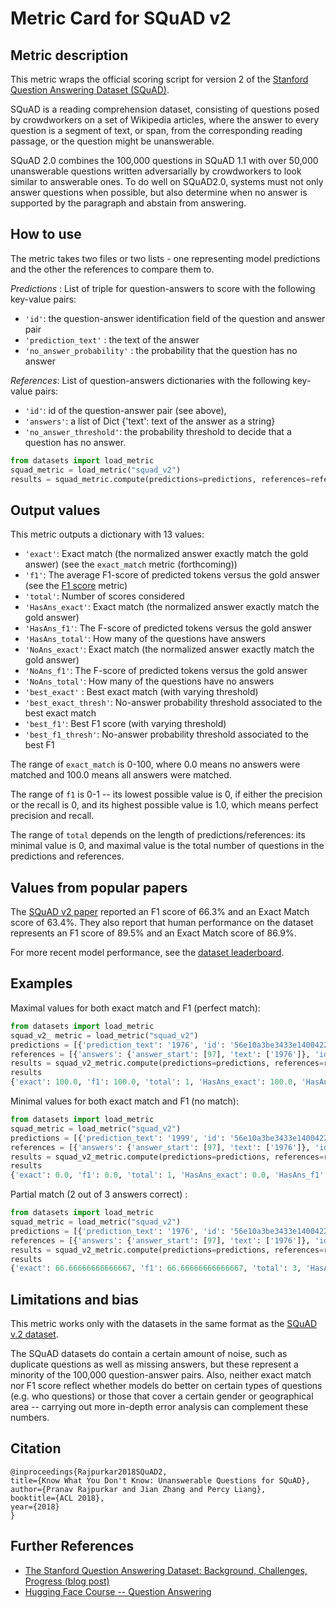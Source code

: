 # Metric Card for SQuAD v2

## Metric description
This metric wraps the official scoring script for version 2 of the [Stanford Question Answering Dataset (SQuAD)](https://huggingface.co/datasets/squad_v2).

SQuAD is a reading comprehension dataset, consisting of questions posed by crowdworkers on a set of Wikipedia articles, where the answer to every question is a segment of text, or span, from the corresponding reading passage, or the question might be unanswerable.

SQuAD 2.0 combines the 100,000 questions in SQuAD 1.1 with over 50,000 unanswerable questions written adversarially by crowdworkers to look similar to answerable ones. To do well on SQuAD2.0, systems must not only answer questions when possible, but also determine when no answer is supported by the paragraph and abstain from answering.

## How to use 

The metric takes two files or two lists - one representing model predictions and the other the references to compare them to. 

*Predictions* : List of triple for question-answers to score with the following key-value pairs:
* `'id'`:  the question-answer identification field of the question and answer pair 
* `'prediction_text'` : the text of the answer
* `'no_answer_probability'` : the probability that the question has no answer

*References*: List of question-answers dictionaries with the following key-value pairs:
* `'id'`: id of the question-answer pair (see above),
* `'answers'`: a list of Dict {'text': text of the answer as a string}
*  `'no_answer_threshold'`: the probability threshold to decide that a question has no answer.

```python
from datasets import load_metric
squad_metric = load_metric("squad_v2")
results = squad_metric.compute(predictions=predictions, references=references)
```
## Output values

This metric outputs a dictionary with 13 values: 
* `'exact'`: Exact match (the normalized answer exactly match the gold answer) (see the `exact_match` metric (forthcoming))
* `'f1'`: The average F1-score of predicted tokens versus the gold answer (see the [F1 score](https://huggingface.co/metrics/f1) metric)
* `'total'`: Number of scores considered
* `'HasAns_exact'`: Exact match (the normalized answer exactly match the gold answer)
* `'HasAns_f1'`:  The F-score of predicted tokens versus the gold answer
* `'HasAns_total'`: How many of the questions have answers
* `'NoAns_exact'`: Exact match (the normalized answer exactly match the gold answer)
* `'NoAns_f1'`: The F-score of predicted tokens versus the gold answer
* `'NoAns_total'`: How many of the questions have no answers
* `'best_exact'` : Best exact match (with varying threshold)
* `'best_exact_thresh'`: No-answer probability threshold associated to the best exact match
* `'best_f1'`: Best F1 score (with varying threshold)
* `'best_f1_thresh'`: No-answer probability threshold associated to the best F1


The range of `exact_match` is 0-100, where 0.0 means no answers were matched and 100.0 means all answers were matched. 

The range of `f1` is 0-1 -- its lowest possible value is 0, if either the precision or the recall is 0, and its highest possible value is 1.0, which means perfect precision and recall.

The range of `total` depends on the length of predictions/references: its minimal value is 0, and maximal value is the total number of questions in the predictions and references.

## Values from popular papers
The [SQuAD v2 paper](https://arxiv.org/pdf/1806.03822.pdf) reported an F1 score of 66.3% and an Exact Match score of 63.4%. 
They also report that human performance on the dataset represents an F1 score of 89.5% and an Exact Match score of 86.9%.

For more recent model performance, see the [dataset leaderboard](https://paperswithcode.com/dataset/squad).

## Examples 

Maximal values for both exact match and F1 (perfect match):

```python
from datasets import load_metric
squad_v2_ metric = load_metric("squad_v2")
predictions = [{'prediction_text': '1976', 'id': '56e10a3be3433e1400422b22', 'no_answer_probability': 0.}]
references = [{'answers': {'answer_start': [97], 'text': ['1976']}, 'id': '56e10a3be3433e1400422b22'}]
results = squad_v2_metric.compute(predictions=predictions, references=references)
results
{'exact': 100.0, 'f1': 100.0, 'total': 1, 'HasAns_exact': 100.0, 'HasAns_f1': 100.0, 'HasAns_total': 1, 'best_exact': 100.0, 'best_exact_thresh': 0.0, 'best_f1': 100.0, 'best_f1_thresh': 0.0}
```

Minimal values for both exact match and F1 (no match):

```python
from datasets import load_metric
squad_metric = load_metric("squad_v2")
predictions = [{'prediction_text': '1999', 'id': '56e10a3be3433e1400422b22', 'no_answer_probability': 0.}]
references = [{'answers': {'answer_start': [97], 'text': ['1976']}, 'id': '56e10a3be3433e1400422b22'}]
results = squad_v2_metric.compute(predictions=predictions, references=references)
results
{'exact': 0.0, 'f1': 0.0, 'total': 1, 'HasAns_exact': 0.0, 'HasAns_f1': 0.0, 'HasAns_total': 1, 'best_exact': 0.0, 'best_exact_thresh': 0.0, 'best_f1': 0.0, 'best_f1_thresh': 0.0}
```

Partial match (2 out of 3 answers correct) : 

```python
from datasets import load_metric
squad_metric = load_metric("squad_v2")
predictions = [{'prediction_text': '1976', 'id': '56e10a3be3433e1400422b22', 'no_answer_probability': 0.}, {'prediction_text': 'Beyonce', 'id': '56d2051ce7d4791d0090260b', 'no_answer_probability': 0.},  {'prediction_text': 'climate change', 'id': '5733b5344776f419006610e1', 'no_answer_probability': 0.}]
references = [{'answers': {'answer_start': [97], 'text': ['1976']}, 'id': '56e10a3be3433e1400422b22'}, {'answers': {'answer_start': [233], 'text': ['Beyoncé and Bruno Mars']}, 'id': '56d2051ce7d4791d0090260b'}, {'answers': {'answer_start': [891], 'text': ['climate change']}, 'id': '5733b5344776f419006610e1'}]
results = squad_v2_metric.compute(predictions=predictions, references=references)
results
{'exact': 66.66666666666667, 'f1': 66.66666666666667, 'total': 3, 'HasAns_exact': 66.66666666666667, 'HasAns_f1': 66.66666666666667, 'HasAns_total': 3, 'best_exact': 66.66666666666667, 'best_exact_thresh': 0.0, 'best_f1': 66.66666666666667, 'best_f1_thresh': 0.0}
```

## Limitations and bias
This metric works only with the datasets in the same format as the [SQuAD v.2 dataset](https://huggingface.co/datasets/squad_v2).

The SQuAD datasets do contain a certain amount of noise, such as duplicate questions as well as missing answers, but these represent a minority of the 100,000 question-answer pairs. Also, neither exact match nor F1 score reflect whether models do better on certain types of questions (e.g. who questions) or those that cover a certain gender or geographical area -- carrying out more in-depth error analysis can complement these numbers. 


## Citation

    @inproceedings{Rajpurkar2018SQuAD2,
    title={Know What You Don't Know: Unanswerable Questions for SQuAD},
    author={Pranav Rajpurkar and Jian Zhang and Percy Liang},
    booktitle={ACL 2018},
    year={2018}
    }
    
## Further References 

- [The Stanford Question Answering Dataset: Background, Challenges, Progress (blog post)](https://rajpurkar.github.io/mlx/qa-and-squad/)
- [Hugging Face Course -- Question Answering](https://huggingface.co/course/chapter7/7)
